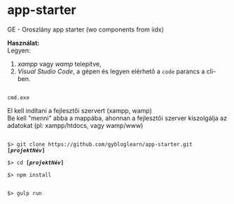 # app-starter
GE - Oroszlány app starter (wo components from iidx)

<b>Használat:</b><br>
Legyen:<br>
1. <i>xampp</i> vagy <i>wamp</i> telepítve, <br>
2. <i>Visual Studio Code</i>,  a gépen és legyen elérhető a <code>code</code> parancs a cli-ben.

<code>
cmd.exe
</code>

El kell indítani a fejlesztői szervert (xampp, wamp)<br>
Be kell "menni" abba a mappába, ahonnan a fejlesztői szerver kiszolgálja az adatokat (pl: xampp/htdocs, vagy wamp/www)

<code>
$> git clone https://github.com/gybloglearn/app-starter.git <b>[<i>projektNév</i>]</b>
</code>

<code>
$> cd <b>[<i>projektNév</i>]</b>
</code>

<code>
$> npm install<br>
</code>

<code>
$> gulp run<br>
</code>
